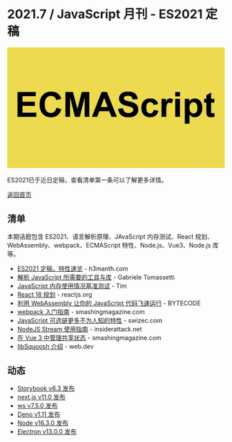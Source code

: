 # 2021.7 / JavaScript 月刊 - ES2021 定稿

![](./img/07.jpeg )

ES2021已于近日定稿，查看清单第一条可以了解更多详情。

[返回首页](https://github.com/hijiangtao/javascript-articles-monthly)

## 清单

本期话题包含 ES2021、语言解析原理、JAvaScript 内存测试、React 规划、WebAssembly、webpack、ECMAScript 特性、Node.js、Vue3、Node.js 库等。

* [ES2021 定稿，特性速览](https://h3manth.com/ES2021/) - h3manth.com
* [解析 JavaScript 所需要的工具与库](https://tomassetti.me/parsing-in-javascript/) - Gabriele Tomassetti
* [JavaScript 内存使用情况基准测试](https://blog.webpagetest.org/posts/benchmarking-javascript-memory-usage/) - Tim
* [React 18 规划](https://reactjs.org/blog/2021/06/08/the-plan-for-react-18.html) - reactjs.org
* [利用 WebAssembly 让你的 JavaScript 代码飞速运行](https://bytecodealliance.org/articles/making-javascript-run-fast-on-webassembly) - BYTECODE
* [webpack 入门指南](https://www.smashingmagazine.com/2021/06/getting-started-webpack/) - smashingmagazine.com
* [JavaScript 可选链更多不为人知的特性](https://swizec.com/blog/a-surprising-feature-of-javascript-optional-chaining/) - swizec.com
* [NodeJS Stream 使用指南](https://blog.insiderattack.net/a-visual-guide-to-nodejs-streams-9d2d594a9bf5) - insiderattack.net
* [在 Vue 3 中管理共享状态](https://www.smashingmagazine.com/2021/06/managing-shared-state-vue3/) - smashingmagazine.com
* [libSquoosh 介绍](https://web.dev/introducing-libsquoosh/) - web.dev

## 动态

* [Storybook v6.3 发布](https://storybook.js.org/blog/storybook-6-3/)
* [next.js v11.0 发布](https://nextjs.org/blog/next-11)
* [ws v7.5.0 发布](https://github.com/websockets/ws)
* [Deno v1.11 发布](https://deno.com/blog/v1.11)
* [Node v16.3.0 发布](https://nodejs.org/en/blog/release/v16.3.0/)
* [Electron v13.0.0 发布](https://www.electronjs.org/blog/electron-13-0)
